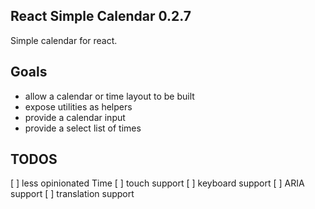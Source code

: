 ## React Simple Calendar 0.2.7

Simple calendar for react.

## Goals

- allow a calendar or time layout to be built
- expose utilities as helpers
- provide a calendar input
- provide a select list of times

## TODOS

[ ] less opinionated Time
[ ] touch support
[ ] keyboard support
[ ] ARIA support
[ ] translation support